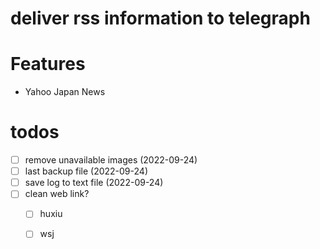 # deliver rss information to telegraph

# Features
- Yahoo Japan News

# todos
- [ ] remove unavailable images (2022-09-24)
- [ ] last backup file (2022-09-24)
- [ ] save log to text file (2022-09-24)
- [ ] clean web link?
  - [ ] huxiu
  - [ ] wsj



